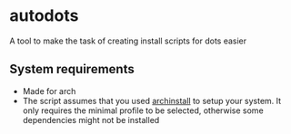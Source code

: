 # autodots

A tool to make the task of creating install scripts for dots easier

## System requirements

- Made for arch
- The script assumes that you used [archinstall](https://wiki.archlinux.org/title/Archinstall) to setup your system. It only requires
the minimal profile to be selected, otherwise some dependencies might not be installed

